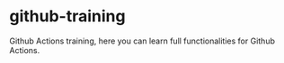 # github-training

Github Actions training, here you can learn full functionalities for Github Actions.
